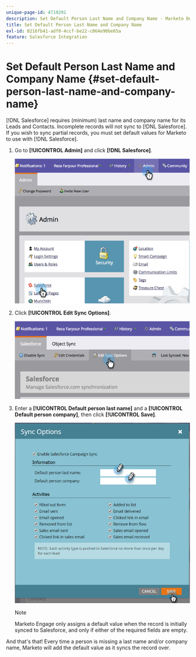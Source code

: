 ```yaml
---
unique-page-id: 4719291
description: Set Default Person Last Name and Company Name - Marketo Docs - Product Documentation
title: Set Default Person Last Name and Company Name
exl-id: 0216fb41-adf0-4ccf-be22-c064e90be65a
feature: Salesforce Integration
---
```

# Set Default Person Last Name and Company Name {#set-default-person-last-name-and-company-name}

[!DNL Salesforce] requires (minimum) last name and company name for its Leads and Contacts. Incomplete records will not sync to [!DNL Salesforce]. If you wish to sync partial records, you must set default values for Marketo to use with [!DNL Salesforce].

1. Go to **[!UICONTROL Admin]** and click **[!DNL Salesforce]**.

   ![](assets/image2014-12-9-13-3a41-3a58.png)

1. Click **[!UICONTROL Edit Sync Options]**.

   ![](assets/image2014-12-9-13-3a42-3a6.png)

1. Enter a **[!UICONTROL Default person last name]** and a **[!UICONTROL Default person company]**, then click **[!UICONTROL Save]**.

   ![](assets/sync-options-hands.png)

   >[!NOTE]
   >
   >Marketo Engage only assigns a default value when the record is initially synced to Salesforce, and only if either of the required fields are empty.

And that's that! Every time a person is missing a last name and/or company name, Marketo will add the default value as it syncs the record over.
